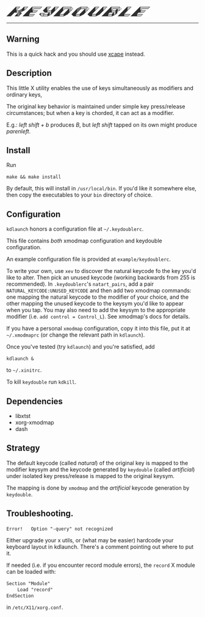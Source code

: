 ![logo](https://github.com/baskerville/keydouble/raw/master/logo/keydouble_logo.png)

---

## Warning

This is a quick hack and you should use [xcape](https://github.com/alols/xcape) instead.

## Description

This little X utility enables the use of keys simultaneously as modifiers and ordinary keys,

The original key behavior is maintained under simple key press/release circumstances; but when a key is chorded, it can act as a modifier.

E.g.: *left shift + b* produces *B*, but *left shift* tapped on its own might produce *parenleft*.

## Install

Run

    make && make install

By default, this will install in `/usr/local/bin`. If you'd like it somewhere else, then copy the executables to your `bin` directory of choice.

## Configuration

`kdlaunch` honors a configuration file at `~/.keydoublerc`.

This file contains *both* xmodmap configuration and keydouble configuration.

An example configuration file is provided at `example/keydoublerc`.

To write your own, use `xev` to discover the natural keycode fo the key you'd like to alter. Then pick an unused keycode (working backwards from 255 is recommended). In `.keydoublerc`'s `natart_pairs`, add a pair `NATURAL_KEYCODE:UNUSED_KEYCODE` and then add two xmodmap commands: one mapping the natural keycode to the modifier of your choice, and the other mapping the unused keycode to the keysym you'd like to appear when you tap. You may also need to add the keysym to the appropriate modifier (i.e. `add control = Control_L`). See xmodmap's docs for details.

If you have a personal `xmodmap` configuration, copy it into this file, put it at `~/.xmodmaprc` (or change the relevant path in `kdlaunch`).

Once you've tested (try `kdlaunch`) and you're satisfied, add

    kdlaunch &

to `~/.xinitrc`.

To kill `keydouble` run `kdkill`.

## Dependencies

- libxtst
- xorg-xmodmap
- dash

## Strategy

The default keycode (called *natural*) of the original key is mapped to the modifier keysym and the keycode generated by `keydouble` (called *artificial*) under isolated key press/release is mapped to the original keysym.

The mapping is done by `xmodmap` and the *artificial* keycode generation by `keydouble`.

## Troubleshooting.

```Error!   Option "-query" not recognized```

Either upgrade your x utils, or (what may be easier) hardcode your keyboard layout in kdlaunch. There's a comment pointing out where to put it.


If needed (i.e. if you encounter record module errors), the `record` X module can be loaded with:

    Section "Module"
        Load "record"
    EndSection

in `/etc/X11/xorg.conf`.
